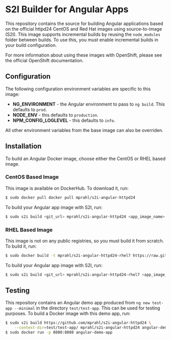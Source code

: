 
# S2I Builder for Angular Apps

This repository contains the source for building Angular applications based on
the official httpd24 CentOS and Red Hat images using source-to-image (S2I).
This image supports incremental builds by reusing the `node_modules` folder
between builds. To use this, you must enable incremental builds in your build
configuration.

For more information about using these images with OpenShift, please see the
official OpenShift documentation.

## Configuration

The following configuration environment variables are specific to this image:

* **NG_ENVIRONMENT** - the Angular environment to pass to `ng build`. This
    defaults to `prod`.
* **NODE_ENV** - this defaults to `production`.
* **NPM_CONFIG_LOGLEVEL** - this defaults to `info`.

All other environment variables from the base image can also be overriden.

## Installation

To build an Angular Docker image, choose either the CentOS or RHEL based image.

### CentOS Based Image

This image is available on DockerHub. To download it, run:

```bash
$ sudo docker pull docker pull mprahl/s2i-angular-httpd24
```

To build your Angular app image with S2I, run:

```bash
$ sudo s2i build <git_url> mprahl/s2i-angular-httpd24 <app_image_name>
```

### RHEL Based Image

This image is not on any public registries, so you must build it from scratch.
To build it, run:

```bash
$ sudo docker build -t mprahl/s2i-angular-httpd24-rhel7 https://raw.githubusercontent.com/mprahl/s2i-angular-httpd24/master/Dockerfile.rhel7
```

To build your Angular app image with S2I, run:

```bash
$ sudo s2i build <git_url> mprahl/s2i-angular-httpd24-rhel7 <app_image_name>
```

## Testing

This repository contains an Angular demo app produced from
`ng new test-app --minimal` in the directory `test/test-app`. This can be used
for testing purposes. To build a Docker image with this demo app, run:

```bash
$ sudo s2i build https://github.com/mprahl/s2i-angular-httpd24 \
    --context-dir=test/test-app/ mprahl/s2i-angular-httpd24 angular-demo-app
$ sudo docker run -p 8080:8080 angular-demo-app
```
